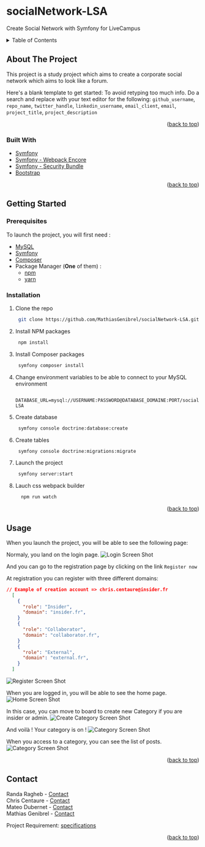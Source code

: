 # socialNetwork-LSA

Create Social Network with Symfony for LiveCampus

<!-- TABLE OF CONTENTS -->
<details>
  <summary>Table of Contents</summary>
  <ol>
    <li>
      <a href="#about-the-project">About The Project</a>
      <ul>
        <li><a href="#built-with">Built With</a></li>
      </ul>
    </li>
    <li>
      <a href="#getting-started">Getting Started</a>
      <ul>
        <li><a href="#prerequisites">Prerequisites</a></li>
        <li><a href="#installation">Installation</a></li>
      </ul>
    </li>
    <li><a href="#usage">Usage</a></li>
    <li><a href="#contact">Contact</a></li>
  </ol>
</details>

<!-- ABOUT THE PROJECT -->

## About The Project

This project is a study project which aims to create a corporate social network which aims to look like a forum.

Here's a blank template to get started: To avoid retyping too much info. Do a search and replace with your text editor for the following: `github_username`, `repo_name`, `twitter_handle`, `linkedin_username`, `email_client`, `email`, `project_title`, `project_description`

<p align="right">(<a href="#top">back to top</a>)</p>

### Built With

- [Symfony](https://symfony.com)
- [Symfony - Webpack Encore](https://symfony.com/doc/current/frontend.html#webpack-encore)
- [Symfony - Security Bundle](https://symfony.com/doc/current/reference/configuration/security.html)
- [Bootstrap](https://getbootstrap.com)

<p align="right">(<a href="#top">back to top</a>)</p>

<!-- GETTING STARTED -->

## Getting Started

### Prerequisites

To launch the project, you will first need :

- [MySQL](https://www.mysql.com/)
- [Symfony](https://symfony.com/)
- [Composer](https://getcomposer.org)
- Package Manager (**One** of them) :
  - [npm](https://www.npmjs.com/)
  - [yarn](https://yarnpkg.com/)

### Installation

1. Clone the repo
   ```sh
    git clone https://github.com/MathiasGenibrel/socialNetwork-LSA.git
   ```
2. Install NPM packages
   ```sh
    npm install
   ```
3. Install Composer packages
   ```sh
    symfony composer install
   ```
4. Change environment variables to be able to connect to your MySQL environment

   ```env
     DATABASE_URL=mysql://USERNAME:PASSWORD@DATABASE_DOMAINE:PORT/socialNetwork-LSA
   ```

5. Create database
   ```sh
    symfony console doctrine:database:create
   ```
6. Create tables
   ```sh
    symfony console doctrine:migrations:migrate
   ```
7. Launch the project
   ```sh
    symfony server:start
   ```
8. Lauch css webpack builder
   ```sh
     npm run watch
   ```

<p align="right">(<a href="#top">back to top</a>)</p>

## Usage

When you launch the project, you will be able to see the following page:

Normaly, you land on the login page.
![Login Screen Shot](./assets/images/login.png)

And you can go to the registration page by clicking on the link `Register now`

At registration you can register with three different domains:
```json
// Example of creation account => chris.centaure@insider.fr
  [
    {
      "role": "Insider",
      "domain": "insider.fr",
    }
    {
      "role": "Collaborator",
      "domain": "collaborator.fr",
    }
    {
      "role": "External",
      "domain": "external.fr",
    }
  ]
```

![Register Screen Shot](./assets/images/register.png)

When you are logged in, you will be able to see the home page.
![Home Screen Shot](./assets/images/Home.png)

In this case, you can move to board to create new Category if you are insider or admin.
![Create Category Screen Shot](./assets/images/Home_NavBar_Board.png)

And voilà ! Your category is on !
![Category Screen Shot](./assets/images/Board--NewCategory.png)

When you access to a category, you can see the list of posts.
![Category Screen Shot](./assets/images/Post.png)

<p align="right">(<a href="#top">back to top</a>)</p>

## Contact

Randa Ragheb - [Contact](mailto:randa.ragheb@livecampus.tech) <br>
Chris Centaure - [Contact](mailto:chris.centaure@livecampus.tech) <br>
Mateo Dubernet - [Contact](mailto:mateo.dubernet@livecampus.tech) <br>
Mathias Genibrel - [Contact](mailto:mathias.genibrel@livecampus.tech) <br>

Project Requirement: [specifications](./Projet%20Symfony.pdf)

<p align="right">(<a href="#top">back to top</a>)</p>
